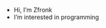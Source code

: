 -  Hi, I’m Zfronk
-  I’m interested in programming


<!---
zfronk/zfronk is a ✨ special ✨ repository because its `README.md` (this file) appears on your GitHub profile.
You can click the Preview link to take a look at your changes.
--->
